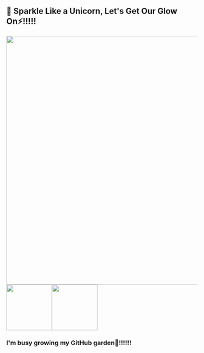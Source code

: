 ## 🦄 Sparkle Like a Unicorn, Let's Get Our Glow On⚡️!!!!!

<div>
  <img width="655px" src="https://github-profile-trophy.vercel.app/?username=tzptzptzptzptzp&row=1&column=7&no-frame=true&no-bg=true" />
</div>

<div style="display:flex;" align="left">
  <img height="120px" src="https://github-readme-stats.vercel.app/api/top-langs/?username=tzptzptzptzptzp&layout=compact&show_icons=true&hide_title=true&hide_border=true&hide=scss,css,html" />
  <img height="120px" src="https://github-readme-stats.vercel.app/api?username=tzptzptzptzptzp&show_icons=true&count_private=true&hide_title=true&hide_border=true&hide=contribs" />
</div>

### I'm busy growing my GitHub garden🌱!!!!!!

<!--
**tzptzptzptzptzp/tzptzptzptzptzp** is a ✨ _special_ ✨ repository because its `README.md` (this file) appears on your GitHub profile.

Here are some ideas to get you started:

- 🔭 I’m currently working on ...
- 🌱 I’m currently learning ...
- 👯 I’m looking to collaborate on ...
- 🤔 I’m looking for help with ...
- 💬 Ask me about ...
- 📫 How to reach me: ...
- 😄 Pronouns: ...
- ⚡ Fun fact: ...
-->
